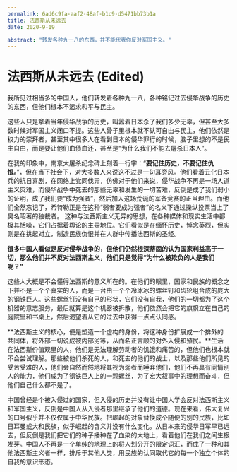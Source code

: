 ```yaml
---
permalink: 6ad6c9fa-aaf2-48af-b1c9-d5471bb73b1a 
title: 法西斯从未远去
date: 2020-9-19

abstract: "转发各种九一八的东西，并不能代表你反对军国主义。"
---
```

# 法西斯从未远去 (Edited)

我所见过相当多的中国人，他们转发着各种九一八，各种铭记过去侵华战争的历史的东西，但他们根本不渴求和平与民主。

这些人只是拿着当年侵华战争的历史，叫嚣着日本杀了我们多少无辜，但甚至大多数时候对军国主义闭口不提。这些人骨子里根本就不认可自由与民主，他们依然是权力的崇拜者，甚至其中很多人在看到日本的侵华罪行的时候，脑子里想的不是民主自由，而是要让他们血债血还，甚至是“为什么我们不能去屠杀日本人”。

在我的印象中，南京大屠杀纪念碑上刻着一行字：“**要记住历史，不要记住仇恨。**”，但在当下社会下，对大多数人来说这不过是一句耳旁风。他们看着丑化日本兵的抗日喜剧，在网络上党同伐异，仿佛对于他们来说，侵华战争不再是一场人道主义灾难，而侵华战争中死去的那些无辜和发生的一切苦难，反倒是成了我们弱小的证明，成了我们要“成为强者”，然后加入这场荒诞的军备竞赛的正当理由。而他们全然忘记了，希特勒正是在这种“弱者要成为强者”的名义下通过操纵投票当上了臭名昭著的独裁者。 这种与法西斯主义无异的思想，在各种媒体和现实生活中都极其恬噪，它们占据着舆论的主导地位。它们看似是在缅怀历史，悼念英烈，但实则是在挑起对立，制造民族仇恨并在人群中传播法西斯的圣经。

**很多中国人看似是反对侵华战争的，但他们仍然根深蒂固的认为国家利益高于一切，那么他们并不反对法西斯主义，他们只是觉得“为什么被欺负的人是我们呢？”**

这些人大概是不会懂得法西斯的意义所在的。在他们的眼里，国家和民族的概念之下并不是一个个真实的人，而是一台由一个个冷冰冰的螺丝钉和齿轮组合成的庞大的钢铁巨人。这些螺丝钉没有自己的形状，它们没有自我，他们的一切都为了这个机器的意志服务，最后就算是这个机器被拆散，他们依然会把它的旗帜立在自己的庭院里和书桌上，然后渴望着从它的过去中获得一点点认同感。

**法西斯主义的核心，便是塑造一个虚构的身份，将这种身份扩展成一个排外的共同体，将外部一切说成被内部劣等，从而名正言顺的对外入侵和殖民。**生活在法西斯价值观里的人，他们是无法理解劳动者的饥饿和痛苦的，但他们也根本就不会尝试理解。那些被他们杀死的人，和死去的他们的战士，以及那些他们所见的受苦受难的人，他们会自然而然地将其视为弱者而唾弃他们，他们不再具有同情别人的能力，他们成为了钢铁巨人上的一颗螺丝，为了宏大叙事中的理想而奋斗，但他们自己什么都不是了。

中国曾经是个被入侵过的国家，但入侵的历史并没有让中国人学会反对法西斯主义和军国主义，反倒是中国人从入侵者那里继承了他们的道德。现在来看，伟大复兴的口号似乎并不仅仅属于中华民族。把崛起的对象替换成个随便的别的民族，比如日耳曼或大和民族，似乎崛起的含义并没有什么变化。从日本来的侵华日军早已远去，但反倒是我们把它们的种子播种在了血染的大地上，看着他们在我们之间生根发芽。中国人不再是一个单纯的地理上的将人划分开的限定词汇，而成了一种和其他法西斯主义者一样，排斥于其他人类，用民族的认同取代它的每一个独立个体的自我的意识形态。